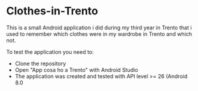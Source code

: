 # Clothes-in-Trento
This is a small Android application i did during my third year in Trento that i used to remember which clothes were in my wardrobe in Trento and which not.

To test the application you need to:
* Clone the repository
* Open "App cosa ho a Trento" with Android Studio
* The application was created and tested with API level >= 26 (Android 8.0
